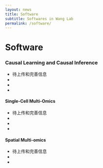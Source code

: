 ```yaml
---
layout: news
title: Software
subtitle: Softwares in Wang Lab
permalink: /software/
---
```


# Software

### Causal Learning and Causal Inference

- 待上传和完善信息
- 
- 
- 

#### Single-Cell Multi-Omics

- 待上传和完善信息
- 
- 
- 

#### Spatial Multi-omics

- 待上传和完善信息
- 
- 
